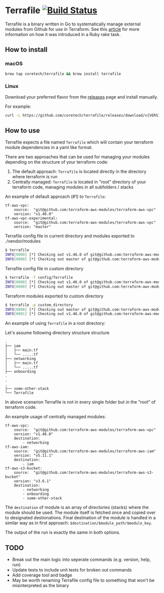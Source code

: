 # Terrafile [![Build Status](https://circleci.com/gh/coretech/terrafile.svg?style=shield)](https://circleci.com/gh/coretech/terrafile)

Terrafile is a binary written in Go to systematically manage external modules from Github for use in Terraform. See this [article](http://bensnape.com/2016/01/14/terraform-design-patterns-the-terrafile/) for more information on how it was introduced in a Ruby rake task.

## How to install

### macOS

```sh
brew tap coretech/terrafile && brew install terrafile
```

### Linux
Download your preferred flavor from the [releases](https://github.com/coretech/terrafile/releases/latest) page and install manually.

For example:
```sh
curl -L https://github.com/coretech/terrafile/releases/download/v{VERSION}/terrafile_{VERSION}_Linux_x86_64.tar.gz | tar xz -C /usr/local/bin
```

## How to use
Terrafile expects a file named `Terrafile` which will contain your terraform module dependencies in a yaml like format.

There are two approaches that can be used for managing your modules depending on the structure of your terraform code:
1. The default approach: `Terrafile` is located directly in the directory where terraform is run
2. Centrally managed: `Terrafile` is located in "root" directory of your terraform code, managing modules in all subfolders / stacks

An example of default approach (#1) to `Terrafile`:
```
tf-aws-vpc:
    source:  "git@github.com:terraform-aws-modules/terraform-aws-vpc"
    version: "v1.46.0"
tf-aws-vpc-experimental:
    source:  "git@github.com:terraform-aws-modules/terraform-aws-vpc"
    version: "master"
```

Terrafile config file in current directory and modules exported to ./vendor/modules
```sh
$ terrafile
INFO[0000] [*] Checking out v1.46.0 of git@github.com:terraform-aws-modules/terraform-aws-vpc
INFO[0000] [*] Checking out master of git@github.com:terraform-aws-modules/terraform-aws-vpc
```

Terrafile config file in custom directory
```sh
$ terrafile -f config/Terrafile
INFO[0000] [*] Checking out v1.46.0 of git@github.com:terraform-aws-modules/terraform-aws-vpc
INFO[0000] [*] Checking out master of git@github.com:terraform-aws-modules/terraform-aws-vpc
```

Terraform modules exported to custom directory
```sh
$ terrafile -p custom_directory
INFO[0000] [*] Checking out master of git@github.com:terraform-aws-modules/terraform-aws-vpc
INFO[0001] [*] Checking out v1.46.0 of git@github.com:terraform-aws-modules/terraform-aws-vpc
```

An example of using `Terrafile` in a root directory:

Let's assume following directory structure structure

```
.
├── iam
│   ├── main.tf
│   └── .....tf
├── networking
│   ├── main.tf
│   └── .....tf
├── onboarding
.
.
.
├── some-other-stack
└── Terrafile
```

In above scenarion Terrafile is not in every single folder but in the "root" of terraform code.

An example usage of centrally managed modules:

```
tf-aws-vpc:
    source:  "git@github.com:terraform-aws-modules/terraform-aws-vpc"
    version: "v1.46.0"
    destination:
        - networking
tf-aws-iam:
    source:  "git@github.com:terraform-aws-modules/terraform-aws-iam"
    version: "v5.11.1"
    destination:
        - iam
tf-aws-s3-bucket:
    source:  "git@github.com:terraform-aws-modules/terraform-aws-s3-bucket"
    version: "v3.6.1"
    destination:
        - networking
        - onboarding
        - some-other-stack
```

The `destination` of module is an array of directories (stacks) where the module should be used.
The module itself is fetched once and copied over to designated destionations.
Final destination of the module is handled in a similar way as in first approach: `$destination/$module_path/$module_key`.

The output of the run is exactly the same in both options.

## TODO
* Break out the main logic into seperate commands (e.g. version, help, run)
* Update tests to include unit tests for broken out commands
* Add coverage tool and badge
* May be worth renaming Terrafile config file to something that won't be misinterpreted as the binary